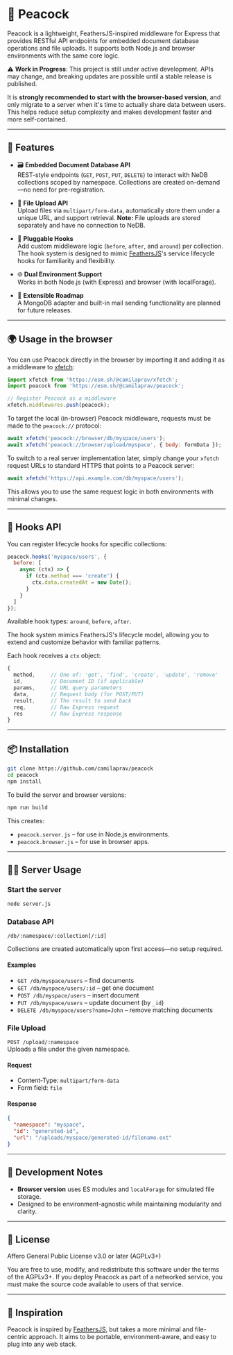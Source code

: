 # 🦚 Peacock

Peacock is a lightweight, FeathersJS-inspired middleware for Express that provides RESTful API endpoints for embedded document database operations and file uploads. It supports both Node.js and browser environments with the same core logic.

⚠️ **Work in Progress**: This project is still under active development. APIs may change, and breaking updates are possible until a stable release is published.

It is **strongly recommended to start with the browser-based version**, and only migrate to a server when it's time to actually share data between users. This helps reduce setup complexity and makes development faster and more self-contained.

---

## 🚀 Features

- 🗃️ **Embedded Document Database API**  
  REST-style endpoints (`GET`, `POST`, `PUT`, `DELETE`) to interact with NeDB collections scoped by namespace. Collections are created on-demand—no need for pre-registration.

- 📁 **File Upload API**  
  Upload files via `multipart/form-data`, automatically store them under a unique URL, and support retrieval. **Note:** File uploads are stored separately and have no connection to NeDB.

- 🔄 **Pluggable Hooks**  
  Add custom middleware logic (`before`, `after`, and `around`) per collection. The hook system is designed to mimic [FeathersJS](https://feathersjs.com)'s service lifecycle hooks for familiarity and flexibility.

- 🌐 **Dual Environment Support**  
  Works in both Node.js (with Express) and browser (with localForage).

- 🧩 **Extensible Roadmap**  
  A MongoDB adapter and built-in mail sending functionality are planned for future releases.

---

## 🌍 Usage in the browser

You can use Peacock directly in the browser by importing it and adding it as a middleware to [xfetch](https://github.com/yourusername/xfetch):

```js
import xfetch from 'https://esm.sh/@camilaprav/xfetch';
import peacock from 'https://esm.sh/@camilaprav/peacock';

// Register Peacock as a middleware
xfetch.middlewares.push(peacock);
```

To target the local (in-browser) Peacock middleware, requests must be made to the `peacock://` protocol:

```js
await xfetch('peacock://browser/db/myspace/users');
await xfetch('peacock://browser/upload/myspace', { body: formData });
```

To switch to a real server implementation later, simply change your `xfetch` request URLs to standard HTTPS that points to a Peacock server:

```js
await xfetch('https://api.example.com/db/myspace/users');
```

This allows you to use the same request logic in both environments with minimal changes.

---

## 🧩 Hooks API

You can register lifecycle hooks for specific collections:

```js
peacock.hooks('myspace/users', {
  before: [
    async (ctx) => {
      if (ctx.method === 'create') {
        ctx.data.createdAt = new Date();
      }
    }
  ]
});
```

Available hook types: `around`, `before`, `after`.

The hook system mimics FeathersJS's lifecycle model, allowing you to extend and customize behavior with familiar patterns.

Each hook receives a `ctx` object:
```js
{
  method,     // One of: 'get', 'find', 'create', 'update', 'remove'
  id,         // Document ID (if applicable)
  params,     // URL query parameters
  data,       // Request body (for POST/PUT)
  result,     // The result to send back
  req,        // Raw Express request
  res         // Raw Express response
}
```

---

## 📦 Installation

```bash
git clone https://github.com/camilaprav/peacock
cd peacock
npm install
```

To build the server and browser versions:

```bash
npm run build
```

This creates:
- `peacock.server.js` – for use in Node.js environments.
- `peacock.browser.js` – for use in browser apps.

---

## 🧑‍💻 Server Usage

### Start the server

```bash
node server.js
```

### Database API

`/db/:namespace/:collection[/:id]`

Collections are created automatically upon first access—no setup required.

#### Examples

- `GET /db/myspace/users` – find documents
- `GET /db/myspace/users/:id` – get one document
- `POST /db/myspace/users` – insert document
- `PUT /db/myspace/users` – update document (by `_id`)
- `DELETE /db/myspace/users?name=John` – remove matching documents

### File Upload

`POST /upload/:namespace`  
Uploads a file under the given namespace.

#### Request

- Content-Type: `multipart/form-data`
- Form field: `file`

#### Response
```json
{
  "namespace": "myspace",
  "id": "generated-id",
  "url": "/uploads/myspace/generated-id/filename.ext"
}
```

---

## 🧪 Development Notes

- **Browser version** uses ES modules and `localForage` for simulated file storage.
- Designed to be environment-agnostic while maintaining modularity and clarity.

---

## 📜 License

Affero General Public License v3.0 or later (AGPLv3+)

You are free to use, modify, and redistribute this software under the terms of the AGPLv3+. If you deploy Peacock as part of a networked service, you must make the source code available to users of that service.

---

## 🧠 Inspiration

Peacock is inspired by [FeathersJS](https://feathersjs.com), but takes a more minimal and file-centric approach. It aims to be portable, environment-aware, and easy to plug into any web stack.

